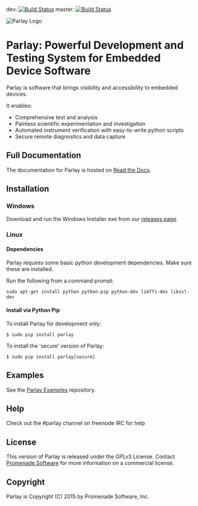 dev: [![Build Status](https://travis-ci.org/PromenadeSoftware/Parlay.svg?branch=dev)](https://travis-ci.org/PromenadeSoftware/Parlay)
master: [![Build Status](https://travis-ci.org/PromenadeSoftware/Parlay.svg?branch=master)](https://travis-ci.org/PromenadeSoftware/Parlay)

![Parlay Logo](http://uploads.webflow.com/557d0c4ae62c1b7951b5d7ce/569ed5185e991d8d3ac4c5a3_Parlay%20logo.png)


# Parlay: Powerful Development and Testing System for Embedded Device Software

Parlay is software that brings visibility and accessibility to embedded devices. 

It enables:
* Comprehensive test and analysis
* Painless scientific experimentation and investigation
* Automated instrument verification with easy-to-write python scripts
* Secure remote diagnostics and data capture


## Full Documentation

The documentation for Parlay is hosted on [Read the Docs](http://parlay.readthedocs.org). 

## Installation

### Windows

Download and run the Windows Installer exe from our [releases page](https://github.com/PromenadeSoftware/Parlay/releases/latest).


### Linux

#### Dependencies

Parlay requires some basic python development dependencies. Make sure these are installed.

Run the following from a command prompt:
```
sudo apt-get install python python-pip python-dev libffi-dev libssl-dev
```

#### Install via Python Pip

To install Parlay for development only:
```
$ sudo pip install parlay
```

To install the 'secure' version of Parlay:
```
$ sudo pip install parlay[secure]
```

## Examples

See the [Parlay Examples](https://github.com/PromenadeSoftware/ParlayExamples) repository. 

## Help

Check out the #parlay channel on freenode IRC for help

## License

This version of Parlay is released under the GPLv3 License. Contact [Promenade Software](http://promenadesoftware.com) for more information on a commercial license. 

## Copyright

Parlay is Copyright (C) 2015 by Promenade Software, Inc.

